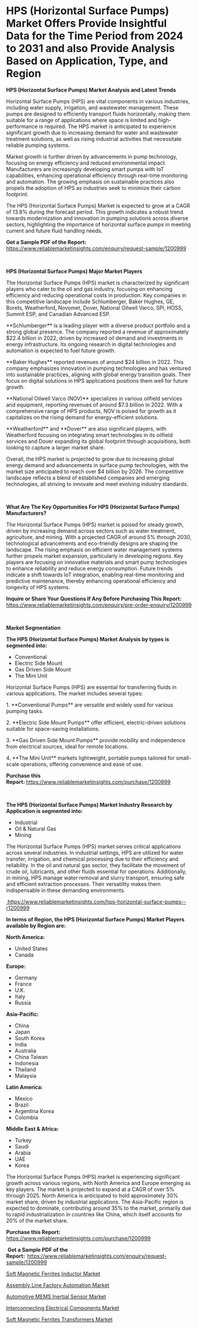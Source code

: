 <p><h1>HPS (Horizontal Surface Pumps) Market Offers Provide Insightful Data for the Time Period from 2024 to 2031 and also Provide Analysis Based on Application, Type, and Region</h1></p><p><strong>HPS (Horizontal Surface Pumps) Market Analysis and Latest Trends</strong></p>
<p><p>Horizontal Surface Pumps (HPS) are vital components in various industries, including water supply, irrigation, and wastewater management. These pumps are designed to efficiently transport fluids horizontally, making them suitable for a range of applications where space is limited and high-performance is required. The HPS market is anticipated to experience significant growth due to increasing demand for water and wastewater treatment solutions, as well as rising industrial activities that necessitate reliable pumping systems.</p><p>Market growth is further driven by advancements in pump technology, focusing on energy efficiency and reduced environmental impact. Manufacturers are increasingly developing smart pumps with IoT capabilities, enhancing operational efficiency through real-time monitoring and automation. The growing emphasis on sustainable practices also propels the adoption of HPS as industries seek to minimize their carbon footprint.</p><p>The HPS (Horizontal Surface Pumps) Market is expected to grow at a CAGR of 13.8% during the forecast period. This growth indicates a robust trend towards modernization and innovation in pumping solutions across diverse sectors, highlighting the importance of horizontal surface pumps in meeting current and future fluid handling needs.</p></p>
<p><strong>Get a Sample PDF of the Report:&nbsp;</strong> <a href="https://www.reliablemarketinsights.com/enquiry/request-sample/1200999?utm_campaign=1338&utm_medium=2&utm_source=Github&utm_content=ia&utm_term=11102024&utm_id=hps-horizontal-surface-pumps">https://www.reliablemarketinsights.com/enquiry/request-sample/1200999</a></p>
<p>&nbsp;</p>
<p><strong>HPS (Horizontal Surface Pumps) Major Market Players</strong></p>
<p><p>The Horizontal Surface Pumps (HPS) market is characterized by significant players who cater to the oil and gas industry, focusing on enhancing efficiency and reducing operational costs in production. Key companies in this competitive landscape include Schlumberger, Baker Hughes, GE, Borets, Weatherford, Novomet, Dover, National Oilwell Varco, SPI, HOSS, Summit ESP, and Canadian Advanced ESP.</p><p>**Schlumberger** is a leading player with a diverse product portfolio and a strong global presence. The company reported a revenue of approximately $22.4 billion in 2022, driven by increased oil demand and investments in energy infrastructure. Its ongoing research in digital technologies and automation is expected to fuel future growth.</p><p>**Baker Hughes** reported revenues of around $24 billion in 2022. This company emphasizes innovation in pumping technologies and has ventured into sustainable practices, aligning with global energy transition goals. Their focus on digital solutions in HPS applications positions them well for future growth.</p><p>**National Oilwell Varco (NOV)** specializes in various oilfield services and equipment, reporting revenues of around $7.3 billion in 2022. With a comprehensive range of HPS products, NOV is poised for growth as it capitalizes on the rising demand for energy-efficient solutions.</p><p>**Weatherford** and **Dover** are also significant players, with Weatherford focusing on integrating smart technologies in its oilfield services and Dover expanding its global footprint through acquisitions, both looking to capture a larger market share.</p><p>Overall, the HPS market is projected to grow due to increasing global energy demand and advancements in surface pump technologies, with the market size anticipated to reach over $4 billion by 2026. The competitive landscape reflects a blend of established companies and emerging technologies, all striving to innovate and meet evolving industry standards.</p></p>
<p>&nbsp;</p>
<p><strong>What Are The Key Opportunities For HPS (Horizontal Surface Pumps) Manufacturers?</strong></p>
<p><p>The Horizontal Surface Pumps (HPS) market is poised for steady growth, driven by increasing demand across sectors such as water treatment, agriculture, and mining. With a projected CAGR of around 5% through 2030, technological advancements and eco-friendly designs are shaping the landscape. The rising emphasis on efficient water management systems further propels market expansion, particularly in developing regions. Key players are focusing on innovative materials and smart pump technologies to enhance reliability and reduce energy consumption. Future trends indicate a shift towards IoT integration, enabling real-time monitoring and predictive maintenance, thereby enhancing operational efficiency and longevity of HPS systems.</p></p>
<p><strong>Inquire or Share Your Questions If Any Before Purchasing This Report:</strong> <a href="https://www.reliablemarketinsights.com/enquiry/pre-order-enquiry/1200999?utm_campaign=1338&utm_medium=2&utm_source=Github&utm_content=ia&utm_term=11102024&utm_id=hps-horizontal-surface-pumps">https://www.reliablemarketinsights.com/enquiry/pre-order-enquiry/1200999</a></p>
<p>&nbsp;</p>
<p><strong>Market Segmentation</strong></p>
<p><strong>The HPS (Horizontal Surface Pumps) Market Analysis by types is segmented into:</strong></p>
<p><ul><li>Conventional</li><li>Electric Side Mount</li><li>Gas Driven Side Mount</li><li>The Mini Unit</li></ul></p>
<p><p>Horizontal Surface Pumps (HPS) are essential for transferring fluids in various applications. The market includes several types: </p><p>1. **Conventional Pumps** are versatile and widely used for various pumping tasks.</p><p>2. **Electric Side Mount Pumps** offer efficient, electric-driven solutions suitable for space-saving installations. </p><p>3. **Gas Driven Side Mount Pumps** provide mobility and independence from electrical sources, ideal for remote locations. </p><p>4. **The Mini Unit** markets lightweight, portable pumps tailored for small-scale operations, offering convenience and ease of use.</p></p>
<p><strong>Purchase this Report:&nbsp;</strong><a href="https://www.reliablemarketinsights.com/purchase/1200999?utm_campaign=1338&utm_medium=2&utm_source=Github&utm_content=ia&utm_term=11102024&utm_id=hps-horizontal-surface-pumps">https://www.reliablemarketinsights.com/purchase/1200999</a></p>
<p>&nbsp;</p>
<p><strong>The HPS (Horizontal Surface Pumps) Market Industry Research by Application is segmented into:</strong></p>
<p><ul><li>Industrial</li><li>Oil & Natural Gas</li><li>Mining</li></ul></p>
<p><p>The Horizontal Surface Pumps (HPS) market serves critical applications across several industries. In industrial settings, HPS are utilized for water transfer, irrigation, and chemical processing due to their efficiency and reliability. In the oil and natural gas sector, they facilitate the movement of crude oil, lubricants, and other fluids essential for operations. Additionally, in mining, HPS manage water removal and slurry transport, ensuring safe and efficient extraction processes. Their versatility makes them indispensable in these demanding environments.</p></p>
<p><a href="https://www.reliablemarketinsights.com/hps-horizontal-surface-pumps--r1200999?utm_campaign=1338&utm_medium=2&utm_source=Github&utm_content=ia&utm_term=11102024&utm_id=hps-horizontal-surface-pumps">&nbsp;https://www.reliablemarketinsights.com/hps-horizontal-surface-pumps--r1200999</a></p>
<p><strong>In terms of Region, the HPS (Horizontal Surface Pumps) Market Players available by Region are:</strong></p>
<p>
    <p> <strong> North America: </strong>
        <ul>
            <li>United States</li>
            <li>Canada</li>
        </ul>
        </p> 
    <p> <strong> Europe: </strong>
        <ul>
            <li>Germany</li>
            <li>France</li>
            <li>U.K.</li>
            <li>Italy</li>
            <li>Russia</li>
        </ul>
        </p> 
    <p> <strong> Asia-Pacific: </strong>
        <ul>
            <li>China</li>
            <li>Japan</li>
            <li>South Korea</li>
            <li>India</li>
            <li>Australia</li>
            <li>China Taiwan</li>
            <li>Indonesia</li>
            <li>Thailand</li>
            <li>Malaysia</li>
        </ul>
        </p> 
    <p> <strong> Latin America: </strong>
        <ul>
            <li>Mexico</li>
            <li>Brazil</li>
            <li>Argentina Korea</li>
            <li>Colombia</li>
        </ul>
        </p> 
    <p> <strong> Middle East & Africa: </strong>
        <ul>
            <li>Turkey</li>
            <li>Saudi</li>
            <li>Arabia</li>
            <li>UAE</li>
            <li>Korea</li>
        </ul>
    </p>
    </p>
<p><p>The Horizontal Surface Pumps (HPS) market is experiencing significant growth across various regions, with North America and Europe emerging as key players. The market is projected to expand at a CAGR of over 5% through 2025. North America is anticipated to hold approximately 30% market share, driven by industrial applications. The Asia-Pacific region is expected to dominate, contributing around 35% to the market, primarily due to rapid industrialization in countries like China, which itself accounts for 20% of the market share.</p></p>
<p><strong>Purchase this Report: </strong><a href="https://www.reliablemarketinsights.com/purchase/1200999?utm_campaign=1338&utm_medium=2&utm_source=Github&utm_content=ia&utm_term=11102024&utm_id=hps-horizontal-surface-pumps">https://www.reliablemarketinsights.com/purchase/1200999</a></p>
<p>&nbsp;<strong>Get a Sample PDF of the Report:&nbsp;&nbsp;</strong><a href="https://www.reliablemarketinsights.com/enquiry/request-sample/1200999?utm_campaign=1338&utm_medium=2&utm_source=Github&utm_content=ia&utm_term=11102024&utm_id=hps-horizontal-surface-pumps">https://www.reliablemarketinsights.com/enquiry/request-sample/1200999</a></p>
<p><strong></strong></p>
<p><p><a href="https://www.linkedin.com/pulse/soft-magnetic-ferrites-inductor-market-research-report-bipbc?utm_campaign=1338&utm_medium=2&utm_source=Github&utm_content=ia&utm_term=11102024&utm_id=hps-horizontal-surface-pumps">Soft Magnetic Ferrites Inductor Market</a></p><p><a href="https://www.linkedin.com/pulse/assembly-line-factory-automation-sector-surge-93-growth-rdbfe?utm_campaign=1338&utm_medium=2&utm_source=Github&utm_content=ia&utm_term=11102024&utm_id=hps-horizontal-surface-pumps">Assembly Line Factory Automation Market</a></p><p><a href="https://www.linkedin.com/pulse/global-automotive-mems-inertial-sensor-industry-analysis-mvkpe?utm_campaign=1338&utm_medium=2&utm_source=Github&utm_content=ia&utm_term=11102024&utm_id=hps-horizontal-surface-pumps">Automotive MEMS Inertial Sensor Market</a></p><p><a href="https://www.linkedin.com/pulse/exploring-interconnecting-electrical-components-market-qbrbe?utm_campaign=1338&utm_medium=2&utm_source=Github&utm_content=ia&utm_term=11102024&utm_id=hps-horizontal-surface-pumps">Interconnecting Electrical Components Market</a></p><p><a href="https://www.linkedin.com/pulse/soft-magnetic-ferrites-transformers-market-shifts-strategic-w19oc?utm_campaign=1338&utm_medium=2&utm_source=Github&utm_content=ia&utm_term=11102024&utm_id=hps-horizontal-surface-pumps">Soft Magnetic Ferrites Transformers Market</a></p></p>